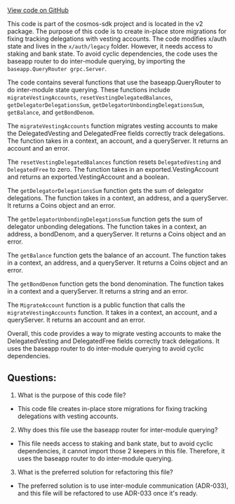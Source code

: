 [View code on GitHub](https://github.com/cosmos/cosmos-sdk.git/x/auth/migrations/v2/store.go)

This code is part of the cosmos-sdk project and is located in the v2 package. The purpose of this code is to create in-place store migrations for fixing tracking delegations with vesting accounts. The code modifies x/auth state and lives in the `x/auth/legacy` folder. However, it needs access to staking and bank state. To avoid cyclic dependencies, the code uses the baseapp router to do inter-module querying, by importing the `baseapp.QueryRouter grpc.Server`. 

The code contains several functions that use the baseapp.QueryRouter to do inter-module state querying. These functions include `migrateVestingAccounts`, `resetVestingDelegatedBalances`, `getDelegatorDelegationsSum`, `getDelegatorUnbondingDelegationsSum`, `getBalance`, and `getBondDenom`. 

The `migrateVestingAccounts` function migrates vesting accounts to make the DelegatedVesting and DelegatedFree fields correctly track delegations. The function takes in a context, an account, and a queryServer. It returns an account and an error. 

The `resetVestingDelegatedBalances` function resets `DelegatedVesting` and `DelegatedFree` to zero. The function takes in an exported.VestingAccount and returns an exported.VestingAccount and a boolean. 

The `getDelegatorDelegationsSum` function gets the sum of delegator delegations. The function takes in a context, an address, and a queryServer. It returns a Coins object and an error. 

The `getDelegatorUnbondingDelegationsSum` function gets the sum of delegator unbonding delegations. The function takes in a context, an address, a bondDenom, and a queryServer. It returns a Coins object and an error. 

The `getBalance` function gets the balance of an account. The function takes in a context, an address, and a queryServer. It returns a Coins object and an error. 

The `getBondDenom` function gets the bond denomination. The function takes in a context and a queryServer. It returns a string and an error. 

The `MigrateAccount` function is a public function that calls the `migrateVestingAccounts` function. It takes in a context, an account, and a queryServer. It returns an account and an error. 

Overall, this code provides a way to migrate vesting accounts to make the DelegatedVesting and DelegatedFree fields correctly track delegations. It uses the baseapp router to do inter-module querying to avoid cyclic dependencies.
## Questions: 
 1. What is the purpose of this code file?
- This code file creates in-place store migrations for fixing tracking delegations with vesting accounts.

2. Why does this file use the baseapp router for inter-module querying?
- This file needs access to staking and bank state, but to avoid cyclic dependencies, it cannot import those 2 keepers in this file. Therefore, it uses the baseapp router to do inter-module querying.

3. What is the preferred solution for refactoring this file?
- The preferred solution is to use inter-module communication (ADR-033), and this file will be refactored to use ADR-033 once it's ready.